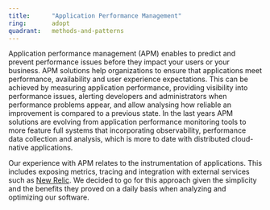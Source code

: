 ```yaml
---
title:      "Application Performance Management"
ring:       adopt
quadrant:   methods-and-patterns
---
```


Application performance management (APM) enables to predict and prevent performance issues before they impact your users or your business.
APM solutions help organizations to ensure that applications meet performance, availability and user experience expectations.
This can be achieved by measuring application performance, providing visibility into performance issues, alerting developers and administrators when performance problems appear, and allow analysing how reliable an improvement is compared to a previous state.
In the last years APM solutions are evolving from application performance monitoring tools to more feature full systems that incorporating observability, performance data collection and analysis, which is more to date with distributed cloud-native applications.

Our experience with APM relates to the instrumentation of applications. This includes exposing metrics, tracing and integration with external services such as [New Relic](https://newrelic.com/). We decided to go for this approach given the simplicity and the benefits they proved on a daily basis when analyzing and optimizing our software.
